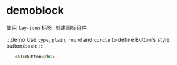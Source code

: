 # demoblock
使用 `lay-icon` 标签, 创建图标组件

:::demo Use `type`, `plain`, `round` and `circle` to define Button's style.
  button/basic
:::


``` html
   <h1>Button</h1>
```

